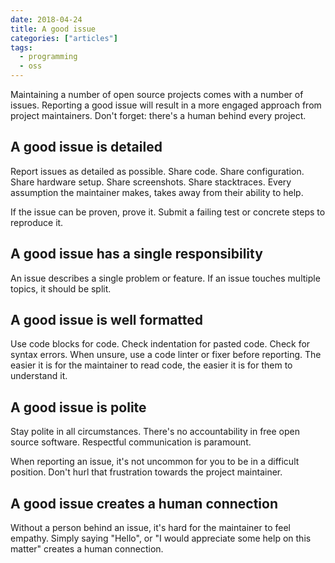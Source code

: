 ```yaml
---
date: 2018-04-24
title: A good issue
categories: ["articles"]
tags:
  - programming
  - oss
---
```


Maintaining a number of open source projects comes with a number of issues. Reporting a good issue will result in a more engaged approach from project maintainers. Don't forget: there's a human behind every project.

<!--more-->

## A good issue is detailed

Report issues as detailed as possible. Share code. Share configuration. Share hardware setup. Share screenshots. Share stacktraces. Every assumption the maintainer makes, takes away from their ability to help.

If the issue can be proven, prove it. Submit a failing test or concrete steps to reproduce it.

## A good issue has a single responsibility

An issue describes a single problem or feature. If an issue touches multiple topics, it should be split.

## A good issue is well formatted

Use code blocks for code. Check indentation for pasted code. Check for syntax errors. When unsure, use a code linter or fixer before reporting. The easier it is for the maintainer to read code, the easier it is for them to understand it.

## A good issue is polite

Stay polite in all circumstances. There's no accountability in free open source software. Respectful communication is paramount.

When reporting an issue, it's not uncommon for you to be in a difficult position. Don't hurl that frustration towards the project maintainer.

## A good issue creates a human connection

Without a person behind an issue, it's hard for the maintainer to feel empathy. Simply saying "Hello", or "I would appreciate some help on this matter" creates a human connection.
